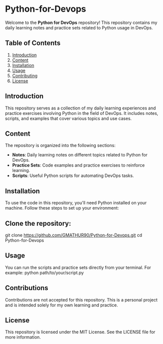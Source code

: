 # Python-for-Devops 

Welcome to the **Python for DevOps** repository! This repository contains my daily learning notes and practice sets related to Python usage in DevOps.

## Table of Contents

1. [Introduction](#introduction)
2. [Content](#content)
3. [Installation](#installation)
4. [Usage](#usage)
5. [Contributing](#contributing)
6. [License](#license)

## Introduction
This repository serves as a collection of my daily learning experiences and practice exercises involving Python in the field of DevOps. It includes notes, scripts, and examples that cover various topics and use cases.

## Content

The repository is organized into the following sections:
- **Notes**: Daily learning notes on different topics related to Python for DevOps.
- **Practice Sets**: Code examples and practice exercises to reinforce learning.
- **Scripts**: Useful Python scripts for automating DevOps tasks.

## Installation
To use the code in this repository, you'll need Python installed on your machine. Follow these steps to set up your environment:

## Clone the repository:

git clone https://github.com/GMATHUR90/Python-for-Devops.git
cd Python-for-Devops

## Usage
You can run the scripts and practice sets directly from your terminal. For example:
python path/to/your/script.py

## Contributions
Contributions are not accepted for this repository. This is a personal project and is intended solely for my own learning and practice.

## License
This repository is licensed under the MIT License. See the LICENSE file for more information.
